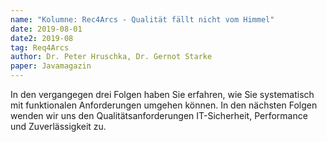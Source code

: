 ```yaml
---
name: "Kolumne: Rec4Arcs - Qualität fällt nicht vom Himmel"
date: 2019-08-01
date2: 2019-08
tag: Req4Arcs
author: Dr. Peter Hruschka, Dr. Gernot Starke
paper: Javamagazin
---
```

In den vergangegen drei Folgen haben Sie erfahren, wie Sie systematisch mit
funktionalen Anforderungen umgehen können. In den nächsten Folgen wenden wir uns den Qualitätsanforderungen IT-Sicherheit,
Performance und Zuverlässigkeit zu.